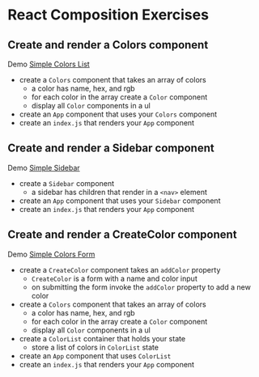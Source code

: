 # React Composition Exercises

## Create and render a Colors component

Demo [Simple Colors List](https://demo.alchemycodelab.io/simple-colors-list)

* create a `Colors` component that takes an array of colors
  * a color has name, hex, and rgb
  * for each color in the array create a `Color` component
  * display all `Color` components in a ul
* create an `App` component that uses your `Colors` component
* create an `index.js` that renders your `App` component

## Create and render a Sidebar component

Demo [Simple Sidebar](https://demo.alchemycodelab.io/simple-sidebar)

* create a `Sidebar` component
  * a sidebar has children that render in a `<nav>` element
* create an `App` component that uses your `Sidebar` component
* create an `index.js` that renders your `App` component

## Create and render a CreateColor component

Demo [Simple Colors Form](https://demo.alchemycodelab.io/simple-colors-form)

* create a `CreateColor` component takes an `addColor` property
  * `CreateColor` is a form with a name and color input
  * on submitting the form invoke the `addColor` property to add a new color
* create a `Colors` component that takes an array of colors
  * a color has name, hex, and rgb
  * for each color in the array create a `Color` component
  * display all `Color` components in a ul
* create a `ColorList` container that holds your state
  * store a list of colors in `ColorList` state
* create an `App` component that uses `ColorList`
* create an `index.js` that renders your `App` component
